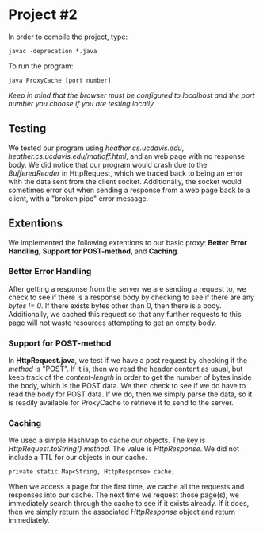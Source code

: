 # Project #2

In order to compile the project, type:
```
javac -deprecation *.java
```

To run the program:
```
java ProxyCache [port number]
```
*Keep in mind that the browser must be configured to localhost and
the port number you choose if you are testing locally*

## Testing
We tested our program using *heather.cs.ucdavis.edu*,
*heather.cs.ucdavis.edu/matloff.html*, and an web page with no response body.
We did notice that our program would crash due to the *BufferedReader* in
HttpRequest, which we traced back to being an error with the data sent from the
client socket. Additionally, the socket would sometimes error out when sending a
response from a web page back to a client, with a "broken pipe" error message.

## Extentions
We implemented the following extentions to our basic proxy:
**Better Error Handling**, **Support for POST-method**, and **Caching**.

### Better Error Handling
After getting a response from the server we are sending a request to, we check
to see if there is a response body by checking to see if there are any
*bytes != 0*. If there exists bytes other than 0, then there is a body.
Additionally, we cached this request so that any further requests to this page
will not waste resources attempting to get an empty body.

### Support for POST-method
In **HttpRequest.java**, we test if we have a post request by checking if the
*method* is "POST". If it is, then we read the header content as usual, but keep
track of the *content-length* in order to get the number of bytes inside the
body, which is the POST data. We then check to see if we do have to read the
body for POST data. If we do, then we simply parse the data, so it is readily
available for ProxyCache to retrieve it to send to the server.

### Caching
We used a simple HashMap to cache our objects. The key is
*HttpRequest.toString() method*. The value is *HttpResponse*. We did not include
a TTL for our objects in our cache.
```
private static Map<String, HttpResponse> cache;
```
When we access a page for the first time, we cache all the requests and
responses into our cache. The next time we request those page(s), we immediately
search through the cache to see if it exists already. If it does, then we simply
return the associated *HttpResponse* object and return immediately.
